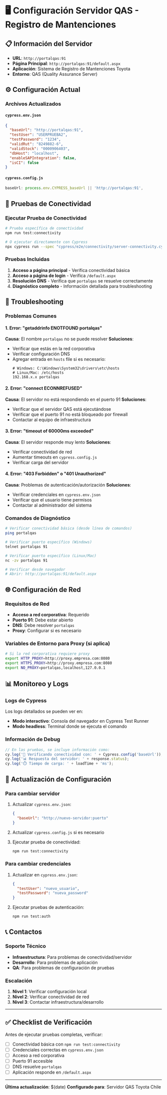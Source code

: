 # 🖥️ Configuración Servidor QAS - Registro de Mantenciones

## 📋 Información del Servidor

- **URL**: `http://portalqas:91`
- **Página Principal**: `http://portalqas:91/default.aspx`
- **Aplicación**: Sistema de Registro de Mantenciones Toyota
- **Entorno**: QAS (Quality Assurance Server)

## ⚙️ Configuración Actual

### Archivos Actualizados

#### `cypress.env.json`
```json
{
  "baseUrl": "http://portalqas:91",
  "testUser": "USERPRUEBA2",
  "testPassword": "1234",
  "validRut": "8249882-6",
  "validStock": "0000906403",
  "dbHost": "localhost",
  "enableSAPIntegration": false,
  "isCI": false
}
```

#### `cypress.config.js`
```javascript
baseUrl: process.env.CYPRESS_baseUrl || 'http://portalqas:91',
```

## 🧪 Pruebas de Conectividad

### Ejecutar Prueba de Conectividad
```bash
# Prueba específica de conectividad
npm run test:connectivity

# O ejecutar directamente con Cypress
npx cypress run --spec "cypress/e2e/connectivity/server-connectivity.cy.js"
```

### Pruebas Incluidas
1. **Acceso a página principal** - Verifica conectividad básica
2. **Acceso a página de login** - Verifica `/default.aspx`
3. **Resolución DNS** - Verifica que `portalqas` se resuelve correctamente
4. **Diagnóstico completo** - Información detallada para troubleshooting

## 🔧 Troubleshooting

### Problemas Comunes

#### 1. Error: "getaddrinfo ENOTFOUND portalqas"
**Causa**: El nombre `portalqas` no se puede resolver
**Soluciones**:
- Verificar que estás en la red corporativa
- Verificar configuración DNS
- Agregar entrada en `hosts` file si es necesario:
  ```
  # Windows: C:\Windows\System32\drivers\etc\hosts
  # Linux/Mac: /etc/hosts
  192.168.x.x portalqas
  ```

#### 2. Error: "connect ECONNREFUSED"
**Causa**: El servidor no está respondiendo en el puerto 91
**Soluciones**:
- Verificar que el servidor QAS está ejecutándose
- Verificar que el puerto 91 no está bloqueado por firewall
- Contactar al equipo de infraestructura

#### 3. Error: "timeout of 60000ms exceeded"
**Causa**: El servidor responde muy lento
**Soluciones**:
- Verificar conectividad de red
- Aumentar timeouts en `cypress.config.js`
- Verificar carga del servidor

#### 4. Error: "403 Forbidden" o "401 Unauthorized"
**Causa**: Problemas de autenticación/autorización
**Soluciones**:
- Verificar credenciales en `cypress.env.json`
- Verificar que el usuario tiene permisos
- Contactar al administrador del sistema

### Comandos de Diagnóstico

```bash
# Verificar conectividad básica (desde línea de comandos)
ping portalqas

# Verificar puerto específico (Windows)
telnet portalqas 91

# Verificar puerto específico (Linux/Mac)
nc -zv portalqas 91

# Verificar desde navegador
# Abrir: http://portalqas:91/default.aspx
```

## 🌐 Configuración de Red

### Requisitos de Red
- **Acceso a red corporativa**: Requerido
- **Puerto 91**: Debe estar abierto
- **DNS**: Debe resolver `portalqas`
- **Proxy**: Configurar si es necesario

### Variables de Entorno para Proxy (si aplica)
```bash
# Si la red corporativa requiere proxy
export HTTP_PROXY=http://proxy.empresa.com:8080
export HTTPS_PROXY=http://proxy.empresa.com:8080
export NO_PROXY=portalqas,localhost,127.0.0.1
```

## 📊 Monitoreo y Logs

### Logs de Cypress
Los logs detallados se pueden ver en:
- **Modo interactivo**: Consola del navegador en Cypress Test Runner
- **Modo headless**: Terminal donde se ejecuta el comando

### Información de Debug
```javascript
// En las pruebas, se incluye información como:
cy.log('🔗 Verificando conectividad con: ' + Cypress.config('baseUrl'));
cy.log('📊 Respuesta del servidor: ' + response.status);
cy.log('⏱️ Tiempo de carga: ' + loadTime + 'ms');
```

## 🔄 Actualización de Configuración

### Para cambiar servidor
1. Actualizar `cypress.env.json`:
   ```json
   {
     "baseUrl": "http://nuevo-servidor:puerto"
   }
   ```

2. Actualizar `cypress.config.js` si es necesario

3. Ejecutar prueba de conectividad:
   ```bash
   npm run test:connectivity
   ```

### Para cambiar credenciales
1. Actualizar en `cypress.env.json`:
   ```json
   {
     "testUser": "nuevo_usuario",
     "testPassword": "nueva_password"
   }
   ```

2. Ejecutar pruebas de autenticación:
   ```bash
   npm run test:auth
   ```

## 📞 Contactos

### Soporte Técnico
- **Infraestructura**: Para problemas de conectividad/servidor
- **Desarrollo**: Para problemas de aplicación
- **QA**: Para problemas de configuración de pruebas

### Escalación
1. **Nivel 1**: Verificar configuración local
2. **Nivel 2**: Verificar conectividad de red
3. **Nivel 3**: Contactar infraestructura/desarrollo

---

## ✅ Checklist de Verificación

Antes de ejecutar pruebas completas, verificar:

- [ ] Conectividad básica con `npm run test:connectivity`
- [ ] Credenciales correctas en `cypress.env.json`
- [ ] Acceso a red corporativa
- [ ] Puerto 91 accesible
- [ ] DNS resuelve `portalqas`
- [ ] Aplicación responde en `/default.aspx`

---

**Última actualización**: $(date)
**Configurado para**: Servidor QAS Toyota Chile

